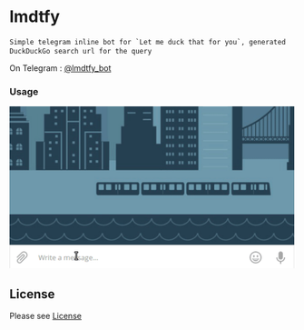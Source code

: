 lmdtfy
======================

    Simple telegram inline bot for `Let me duck that for you`, generated DuckDuckGo search url for the query


On Telegram : [@lmdtfy_bot](https://telegram.me/lmdtfy_bot)

### Usage

![Let me duck that for you](https://github.com/revathskumar/lmdtfy_bot/blob/master/images/lmdtfy.gif)


License
-------
Please see [License](https://github.com/revathskumar/lmdtfy_bot/blob/master/License)

